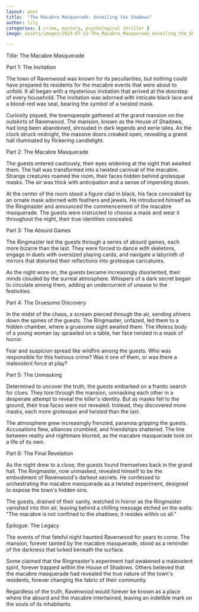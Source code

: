 ```yaml
---
layout: post
title:  "The Macabre Masquerade: Unveiling the Shadows"
author: lily
categories: [ crime, mystery, psychological thriller ]
image: assets/images/2023-07-12-The_Macabre_Masquerade_Unveiling_the_Shadows.png

---
```

Title: The Macabre Masquerade

Part 1: The Invitation

The town of Ravenwood was known for its peculiarities, but nothing could have prepared its residents for the macabre events that were about to unfold. It all began with a mysterious invitation that arrived at the doorstep of every household. The invitation was adorned with intricate black lace and a blood-red wax seal, bearing the symbol of a twisted mask.

Curiosity piqued, the townspeople gathered at the grand mansion on the outskirts of Ravenwood. The mansion, known as the House of Shadows, had long been abandoned, shrouded in dark legends and eerie tales. As the clock struck midnight, the massive doors creaked open, revealing a grand hall illuminated by flickering candlelight.

Part 2: The Macabre Masquerade

The guests entered cautiously, their eyes widening at the sight that awaited them. The hall was transformed into a twisted carnival of the macabre. Strange creatures roamed the room, their faces hidden behind grotesque masks. The air was thick with anticipation and a sense of impending doom.

At the center of the room stood a figure clad in black, his face concealed by an ornate mask adorned with feathers and jewels. He introduced himself as the Ringmaster and announced the commencement of the macabre masquerade. The guests were instructed to choose a mask and wear it throughout the night, their true identities concealed.

Part 3: The Absurd Games

The Ringmaster led the guests through a series of absurd games, each more bizarre than the last. They were forced to dance with skeletons, engage in duels with oversized playing cards, and navigate a labyrinth of mirrors that distorted their reflections into grotesque caricatures.

As the night wore on, the guests became increasingly disoriented, their minds clouded by the surreal atmosphere. Whispers of a dark secret began to circulate among them, adding an undercurrent of unease to the festivities.

Part 4: The Gruesome Discovery

In the midst of the chaos, a scream pierced through the air, sending shivers down the spines of the guests. The Ringmaster, unfazed, led them to a hidden chamber, where a gruesome sight awaited them. The lifeless body of a young woman lay sprawled on a table, her face twisted in a mask of horror.

Fear and suspicion spread like wildfire among the guests. Who was responsible for this heinous crime? Was it one of them, or was there a malevolent force at play?

Part 5: The Unmasking

Determined to uncover the truth, the guests embarked on a frantic search for clues. They tore through the mansion, unmasking each other in a desperate attempt to reveal the killer's identity. But as masks fell to the ground, their true faces were not revealed. Instead, they discovered more masks, each more grotesque and twisted than the last.

The atmosphere grew increasingly frenzied, paranoia gripping the guests. Accusations flew, alliances crumbled, and friendships shattered. The line between reality and nightmare blurred, as the macabre masquerade took on a life of its own.

Part 6: The Final Revelation

As the night drew to a close, the guests found themselves back in the grand hall. The Ringmaster, now unmasked, revealed himself to be the embodiment of Ravenwood's darkest secrets. He confessed to orchestrating the macabre masquerade as a twisted experiment, designed to expose the town's hidden sins.

The guests, drained of their sanity, watched in horror as the Ringmaster vanished into thin air, leaving behind a chilling message etched on the walls: "The macabre is not confined to the shadows; it resides within us all."

Epilogue: The Legacy

The events of that fateful night haunted Ravenwood for years to come. The mansion, forever tainted by the macabre masquerade, stood as a reminder of the darkness that lurked beneath the surface.

Some claimed that the Ringmaster's experiment had awakened a malevolent spirit, forever trapped within the House of Shadows. Others believed that the macabre masquerade had revealed the true nature of the town's residents, forever changing the fabric of their community.

Regardless of the truth, Ravenwood would forever be known as a place where the absurd and the macabre intertwined, leaving an indelible mark on the souls of its inhabitants.